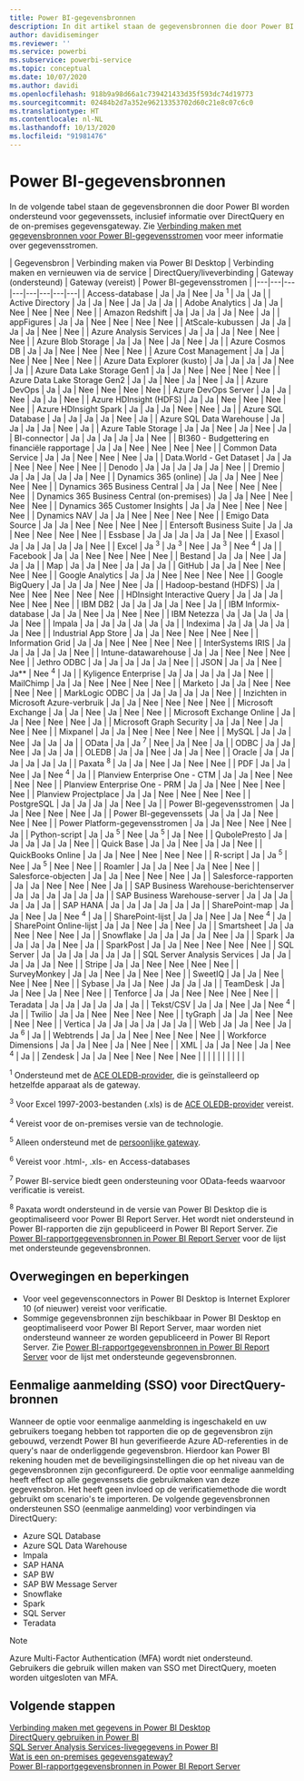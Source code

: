 ```yaml
---
title: Power BI-gegevensbronnen
description: In dit artikel staan de gegevensbronnen die door Power BI worden ondersteund, inclusief informatie over DirectQuery en de on-premises gegevensgateway.
author: davidiseminger
ms.reviewer: ''
ms.service: powerbi
ms.subservice: powerbi-service
ms.topic: conceptual
ms.date: 10/07/2020
ms.author: davidi
ms.openlocfilehash: 918b9a98d66a1c739421433d35f593dc74d19773
ms.sourcegitcommit: 02484b2d7a352e96213353702d60c21e8c07c6c0
ms.translationtype: HT
ms.contentlocale: nl-NL
ms.lasthandoff: 10/13/2020
ms.locfileid: "91981476"
---
```

# <a name="power-bi-data-sources"></a>Power BI-gegevensbronnen

In de volgende tabel staan de gegevensbronnen die door Power BI worden ondersteund voor gegevenssets, inclusief informatie over DirectQuery en de on-premises gegevensgateway. Zie [Verbinding maken met gegevensbronnen voor Power BI-gegevensstromen](../transform-model/service-dataflows-data-sources.md) voor meer informatie over gegevensstromen.

| Gegevensbron | Verbinding maken via Power BI Desktop | Verbinding maken en vernieuwen via de service | DirectQuery/liveverbinding | Gateway (ondersteund) | Gateway (vereist) | Power BI-gegevensstromen |
|---|---|---|---|---|---|---|---|
| Access-database | Ja | Ja | Nee | Ja <sup>1</sup> | Ja | Ja |
| Active Directory | Ja | Ja | Nee | Ja | Ja | Ja |
| Adobe Analytics | Ja | Ja | Nee | Nee | Nee | Nee |
| Amazon Redshift | Ja | Ja | Ja | Ja | Nee | Ja |
| appFigures | Ja | Ja | Nee | Nee | Nee | Nee |
| AtScale-kubussen | Ja | Ja | Ja | Ja | Nee | Nee |
| Azure Analysis Services | Ja | Ja | Ja | Nee | Nee | Nee |
| Azure Blob Storage | Ja | Ja | Nee | Ja | Nee | Ja |
| Azure Cosmos DB | Ja | Ja | Nee | Nee | Nee | Nee |
| Azure Cost Management | Ja | Ja | Nee | Nee | Nee | Nee |
| Azure Data Explorer (kusto) | Ja | Ja | Ja | Ja | Nee | Ja |
| Azure Data Lake Storage Gen1 | Ja | Ja | Nee | Nee | Nee | Nee |
| Azure Data Lake Storage Gen2 | Ja | Ja | Nee | Ja | Nee | Ja |
| Azure DevOps | Ja | Ja | Nee | Nee | Nee | Nee |
| Azure DevOps Server | Ja | Ja | Nee | Ja | Ja | Nee |
| Azure HDInsight (HDFS) | Ja | Ja | Nee | Nee | Nee | Nee |
| Azure HDInsight Spark | Ja | Ja | Ja | Nee | Nee | Ja |
| Azure SQL Database | Ja | Ja | Ja | Ja | Nee | Ja |
| Azure SQL Data Warehouse | Ja | Ja | Ja | Ja | Nee | Ja |
| Azure Table Storage | Ja | Ja | Nee | Ja | Nee | Ja |
| BI-connector | Ja | Ja | Ja | Ja | Ja | Nee |
| BI360 - Budgettering en financiële rapportage | Ja | Ja | Nee | Nee | Nee | Nee |
| Common Data Service | Ja | Ja | Nee | Nee | Nee | Ja |
| Data.World - Get Dataset | Ja | Ja | Nee | Nee | Nee | Nee |
| Denodo | Ja | Ja | Ja | Ja | Ja | Nee |
| Dremio | Ja | Ja | Ja | Ja | Ja | Nee |
| Dynamics 365 (online) | Ja | Ja | Nee | Nee | Nee | Nee |
| Dynamics 365 Business Central | Ja | Ja | Nee | Nee | Nee | Nee |
| Dynamics 365 Business Central (on-premises) | Ja | Ja | Nee | Nee | Nee | Nee |
| Dynamics 365 Customer Insights | Ja | Ja | Nee | Nee | Nee | Nee |
| Dynamics NAV | Ja | Ja | Nee | Nee | Nee | Nee |
| Emigo Data Source | Ja | Ja | Nee | Nee | Nee | Nee |
| Entersoft Business Suite | Ja | Ja | Nee | Nee | Nee | Nee |
| Essbase | Ja | Ja | Ja | Ja | Ja | Nee |
| Exasol | Ja | Ja | Ja | Ja | Ja | Nee |
| Excel | Ja <sup>3</sup> | Ja <sup>3</sup> | Nee | Ja <sup>3</sup> | Nee <sup>4</sup> | Ja |
| Facebook | Ja | Ja | Nee | Nee | Nee | Nee |
| Bestand | Ja | Ja | Nee | Ja | Ja | Ja |
| Map | Ja | Ja | Nee | Ja | Ja | Ja |
| GitHub | Ja | Ja | Nee | Nee | Nee | Nee |
| Google Analytics | Ja | Ja | Nee | Nee | Nee | Nee |
| Google BigQuery | Ja | Ja | Ja | Nee | Nee | Ja |
| Hadoop-bestand (HDFS) | Ja | Nee | Nee | Nee | Nee | Nee |
| HDInsight Interactive Query | Ja | Ja | Ja | Nee | Nee | Nee |
| IBM DB2 | Ja | Ja | Ja | Ja | Nee | Ja |
| IBM Informix-database | Ja | Ja | Nee | Ja | Nee | Nee |
| IBM Netezza | Ja | Ja | Ja | Ja | Ja | Nee |
| Impala | Ja | Ja | Ja | Ja | Ja | Ja |
| Indexima | Ja | Ja | Ja | Ja | Ja | Nee |
| Industrial App Store | Ja | Ja | Nee | Nee | Nee | Nee |
| Information Grid | Ja | Ja | Nee | Nee | Nee | Nee |
| InterSystems IRIS | Ja | Ja | Ja | Ja | Ja | Nee |
| Intune-datawarehouse | Ja | Ja | Nee | Nee | Nee | Nee |
| Jethro ODBC | Ja | Ja | Ja | Ja | Ja | Nee |
| JSON | Ja | Ja | Nee | Ja** | Nee <sup>4</sup> | Ja |
| Kyligence Enterprise | Ja | Ja | Ja | Ja | Ja | Nee |
| MailChimp | Ja | Ja | Nee | Nee | Nee | Nee |
| Marketo | Ja | Ja | Nee | Nee | Nee | Nee |
| MarkLogic ODBC | Ja | Ja | Ja | Ja | Ja | Nee |
| Inzichten in Microsoft Azure-verbruik | Ja | Ja | Nee | Nee | Nee | Nee |
| Microsoft Exchange | Ja | Ja | Nee | Ja | Nee | Nee |
| Microsoft Exchange Online | Ja | Ja | Nee | Nee | Nee | Ja |
| Microsoft Graph Security | Ja | Ja | Nee | Ja | Nee | Nee |
| Mixpanel | Ja | Ja | Nee | Nee | Nee | Nee |
| MySQL | Ja | Ja | Nee | Ja | Ja | Ja |
| OData | Ja | Ja <sup>7</sup> | Nee | Ja | Nee | Ja |
| ODBC | Ja | Ja | Nee | Ja | Ja | Ja |
| OLEDB | Ja | Ja | Nee | Ja | Ja | Nee |
| Oracle | Ja | Ja | Ja | Ja | Ja | Ja |
| Paxata <sup>8</sup> | Ja | Ja | Nee | Ja | Nee | Nee |
| PDF | Ja | Ja | Nee | Ja | Nee <sup>4</sup> | Ja |
| Planview Enterprise One - CTM | Ja | Ja | Nee | Nee | Nee | Nee |
| Planview Enterprise One - PRM | Ja | Ja | Nee | Nee | Nee | Nee |
| Planview Projectplace | Ja | Ja | Nee | Nee | Nee | Nee |
| PostgreSQL | Ja | Ja | Ja | Ja | Nee | Ja |
| Power BI-gegevensstromen | Ja | Ja | Nee | Nee | Nee | Ja |
| Power BI-gegevenssets | Ja | Ja | Ja | Nee | Nee | Nee |
| Power Platform-gegevensstromen | Ja | Ja | Nee | Nee | Nee | Ja |
| Python-script | Ja | Ja <sup>5</sup> | Nee | Ja <sup>5</sup> | Ja | Nee |
| QubolePresto | Ja | Ja | Ja | Ja | Ja | Nee |
| Quick Base | Ja | Ja | Nee | Ja | Ja | Nee |
| QuickBooks Online | Ja | Ja | Nee | Nee | Nee | Nee |
| R-script | Ja | Ja <sup>5</sup> | Nee | Ja <sup>5</sup> | Nee | Nee |
| Roamler | Ja | Ja | Nee | Ja | Nee | Nee |
| Salesforce-objecten | Ja | Ja | Nee | Nee | Nee | Ja |
| Salesforce-rapporten | Ja | Ja | Nee | Nee | Nee | Ja |
| SAP Business Warehouse-berichtenserver | Ja | Ja | Ja | Ja | Ja | Ja |
| SAP Business Warehouse-server | Ja | Ja | Ja | Ja | Ja | Ja |
| SAP HANA | Ja | Ja | Ja | Ja | Ja | Ja |
| SharePoint-map | Ja | Ja | Nee | Ja | Nee <sup>4</sup> | Ja |
| SharePoint-lijst | Ja | Ja | Nee | Ja | Nee <sup>4</sup> | Ja |
| SharePoint Online-lijst | Ja | Ja | Nee | Ja | Nee | Ja |
| Smartsheet | Ja | Ja | Nee | Nee | Nee | Ja |
| Snowflake | Ja | Ja | Ja | Ja | Nee | Ja |
| Spark | Ja | Ja | Ja | Ja | Nee | Ja |
| SparkPost | Ja | Ja | Nee | Nee | Nee | Nee |
| SQL Server | Ja | Ja | Ja | Ja | Ja | Ja |
| SQL Server Analysis Services | Ja | Ja | Ja | Ja | Ja | Nee |
| Stripe | Ja | Ja | Nee | Nee | Nee | Nee |
| SurveyMonkey | Ja | Ja | Nee | Ja | Nee | Nee |
| SweetIQ | Ja | Ja | Nee | Nee | Nee | Nee |
| Sybase | Ja | Ja | Nee | Ja | Ja | Ja |
| TeamDesk | Ja | Ja | Nee | Ja | Nee | Nee |
| Tenforce | Ja | Ja | Nee | Nee | Nee | Nee |
| Teradata | Ja | Ja | Ja | Ja | Ja | Ja |
| Tekst/CSV | Ja | Ja | Nee | Ja | Nee <sup>4</sup> | Ja |
| Twilio | Ja | Ja | Nee | Nee | Nee | Nee |
| tyGraph | Ja | Ja | Nee | Nee | Nee | Nee |
| Vertica | Ja | Ja | Ja | Ja | Ja | Ja |
| Web | Ja | Ja | Nee | Ja | Ja <sup>6</sup> | Ja |
| Webtrends | Ja | Ja | Nee | Nee | Nee | Nee |
| Workforce Dimensions | Ja | Ja | Nee | Ja | Nee | Nee |
| XML | Ja | Ja | Nee | Ja | Nee <sup>4</sup> | Ja |
| Zendesk | Ja | Ja | Nee | Nee | Nee | Nee |
| | | | | | | | |

<sup>1</sup> Ondersteund met de [ACE OLEDB-provider](https://www.microsoft.com/download/details.aspx?id=54920), die is geïnstalleerd op hetzelfde apparaat als de gateway.

<sup>3</sup> Voor Excel 1997-2003-bestanden (.xls) is de [ACE OLEDB-provider](https://www.microsoft.com/download/details.aspx?id=54920) vereist.

<sup>4</sup> Vereist voor de on-premises versie van de technologie.

<sup>5</sup> Alleen ondersteund met de [persoonlijke gateway](service-gateway-personal-mode.md).

<sup>6</sup> Vereist voor .html-, .xls- en Access-databases

<sup>7</sup> Power BI-service biedt geen ondersteuning voor OData-feeds waarvoor verificatie is vereist.

<sup>8</sup> Paxata wordt ondersteund in de versie van Power BI Desktop die is geoptimaliseerd voor Power BI Report Server. Het wordt niet ondersteund in Power BI-rapporten die zijn gepubliceerd in Power BI Report Server. Zie [Power BI-rapportgegevensbronnen in Power BI Report Server](../report-server/data-sources.md) voor de lijst met ondersteunde gegevensbronnen.

## <a name="considerations-and-limitations"></a>Overwegingen en beperkingen

- Voor veel gegevensconnectors in Power BI Desktop is Internet Explorer 10 (of nieuwer) vereist voor verificatie. 
- Sommige gegevensbronnen zijn beschikbaar in Power BI Desktop en geoptimaliseerd voor Power BI Report Server, maar worden niet ondersteund wanneer ze worden gepubliceerd in Power BI Report Server. Zie [Power BI-rapportgegevensbronnen in Power BI Report Server](../report-server/data-sources.md) voor de lijst met ondersteunde gegevensbronnen.

## <a name="single-sign-on-sso-for-directquery-sources"></a>Eenmalige aanmelding (SSO) voor DirectQuery-bronnen

Wanneer de optie voor eenmalige aanmelding is ingeschakeld en uw gebruikers toegang hebben tot rapporten die op de gegevensbron zijn gebouwd, verzendt Power BI hun geverifieerde Azure AD-referenties in de query's naar de onderliggende gegevensbron. Hierdoor kan Power BI rekening houden met de beveiligingsinstellingen die op het niveau van de gegevensbronnen zijn geconfigureerd.
De optie voor eenmalige aanmelding heeft effect op alle gegevenssets die gebruikmaken van deze gegevensbron. Het heeft geen invloed op de verificatiemethode die wordt gebruikt om scenario's te importeren. De volgende gegevensbronnen ondersteunen SSO (eenmalige aanmelding) voor verbindingen via DirectQuery:

- Azure SQL Database
- Azure SQL Data Warehouse
- Impala
- SAP HANA
- SAP BW
- SAP BW Message Server
- Snowflake
- Spark
- SQL Server
- Teradata

> [!Note]
> Azure Multi-Factor Authentication (MFA) wordt niet ondersteund. Gebruikers die gebruik willen maken van SSO met DirectQuery, moeten worden uitgesloten van MFA.

## <a name="next-steps"></a>Volgende stappen

[Verbinding maken met gegevens in Power BI Desktop](desktop-quickstart-connect-to-data.md)  
[DirectQuery gebruiken in Power BI](desktop-directquery-about.md)  
[SQL Server Analysis Services-livegegevens in Power BI](sql-server-analysis-services-tabular-data.md)  
[Wat is een on-premises gegevensgateway?](service-gateway-onprem.md)  
[Power BI-rapportgegevensbronnen in Power BI Report Server](../report-server/data-sources.md)
